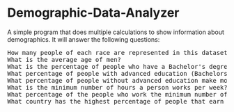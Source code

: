 # Demographic-Data-Analyzer
A simple program that does multiple calculations to show information about demographics. 
It will answer the following questions:

<pre>
How many people of each race are represented in this dataset?
What is the average age of men?
What is the percentage of people who have a Bachelor's degree?
What percentage of people with advanced education (Bachelors, Masters, or Doctorate) make more than 50K?
What percentage of people without advanced education make more than 50K?
What is the minimum number of hours a person works per week?
What percentage of the people who work the minimum number of hours per week have a salary of more than 50K?
What country has the highest percentage of people that earn >50K and
</pre>
